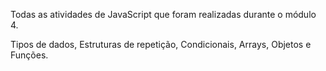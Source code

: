 Todas as atividades de JavaScript que foram realizadas durante o módulo 4.

Tipos de dados, Estruturas de repetição, Condicionais, Arrays, Objetos e Funções.
